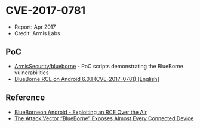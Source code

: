 # CVE-2017-0781

- Report: Apr 2017
- Credit: Armis Labs

## PoC

- [ArmisSecurity/blueborne](https://github.com/ArmisSecurity/blueborne) - PoC scripts demonstrating the BlueBorne vulnerabilities
- [BlueBorne RCE on Android 6.0.1 (CVE-2017-0781) [English]](https://jesux.es/exploiting/blueborne-android-6.0.1-english/)

## Reference

- [BlueBorne​ ​on​ ​Android - Exploiting an RCE Over the Air](https://go.armis.com/hubfs/BlueBorne%20-%20Android%20Exploit.pdf)
- [The Attack Vector “BlueBorne” Exposes Almost Every Connected Device](https://www.armis.com/blueborne/)
